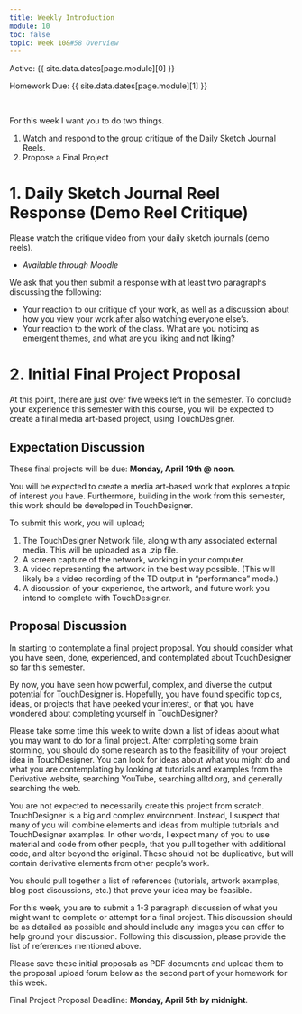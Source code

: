 ```yaml
---
title: Weekly Introduction
module: 10
toc: false
topic: Week 10&#58 Overview
---
```




Active: {{ site.data.dates[page.module][0] }}

Homework Due: {{ site.data.dates[page.module][1] }}

<br />


For this week I want you to do two things.

1. Watch and respond to the group critique of the Daily Sketch Journal Reels.
2. Propose a Final Project


# 1. Daily Sketch Journal Reel Response (Demo Reel Critique)

Please watch the critique video from your daily sketch journals (demo reels). 

- _Available through Moodle_

We ask that you then submit a response with at least two paragraphs discussing the following:

* Your reaction to our critique of your work, as well as a discussion about how you view your work after also watching everyone else’s.
* Your reaction to the work of the class. What are you noticing as emergent themes, and what are you liking and not liking?


# 2. Initial Final Project Proposal

At this point, there are just over five weeks left in the semester. To conclude your experience this semester with this course, you will be expected to create a final media art-based project, using TouchDesigner.

## Expectation Discussion

These final projects will be due: **Monday, April 19th @ noon**.

You will be expected to create a media art-based work that explores a topic of interest you have. Furthermore, building in the work from this semester, this work should be developed in TouchDesigner.

To submit this work, you will upload;

1. The TouchDesigner Network file, along with any associated external media. This will be uploaded as a .zip file.
2. A screen capture of the network, working in your computer.
3. A video representing the artwork in the best way possible. (This will likely be a video recording of the TD output in “performance” mode.)
4. A discussion of your experience, the artwork, and future work you intend to complete with TouchDesigner.

## Proposal Discussion

In starting to contemplate a final project proposal. You should consider what you have seen, done, experienced, and contemplated about TouchDesigner so far this semester.

By now, you have seen how powerful, complex, and diverse the output potential for TouchDesigner is. Hopefully, you have found specific topics, ideas, or projects that have peeked your interest, or that you have wondered about completing yourself in TouchDesigner?

Please take some time this week to write down a list of ideas about what you may want to do for a final project. After completing some brain storming, you should do some research as to the feasibility of your project idea in TouchDesigner. You can look for ideas about what you might do and what you are contemplating by looking at tutorials and examples from the Derivative website, searching YouTube, searching alltd.org, and generally searching the web.

You are not expected to necessarily create this project from scratch. TouchDesigner is a big and complex environment. Instead, I suspect that many of you will combine elements and ideas from multiple tutorials and TouchDesigner examples. In other words, I expect many of you to use material and code from other people, that you pull together with additional code, and alter beyond the original. These should not be duplicative, but will contain derivative elements from other people’s work.

You should pull together a list of references (tutorials, artwork examples, blog post discussions, etc.) that prove your idea may be feasible.

For this week, you are to submit a 1-3 paragraph discussion of what you might want to complete or attempt for a final project. This discussion should be as detailed as possible and should include any images you can offer to help ground your discussion. Following this discussion, please provide the list of references mentioned above.

Please save these initial proposals as PDF documents and upload them to the proposal upload forum below as the second part of your homework for this week.

Final Project Proposal Deadline: **Monday, April 5th by midnight**.
